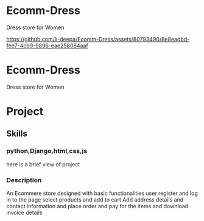 # Ecomm-Dress
Dress store for Women





https://github.com/li-deepa/Ecomm-Dress/assets/80793490/8e8eadbd-fee7-4cb9-9896-eae258084aaf

# Ecomm-Dress
Dress store for Women
<h1>Project </h1>
<h2>Skills</h2><h3>python,Django,html,css,js</h3>

here is a brief view of project



  <h3>Description</h3>
  An Ecommere store designed with basic functionalities 
  user register and log in to the page
  select products and add to cart
  Add address details and contact information
  and place order and pay for the items and
  download invoice details
  
</div>
